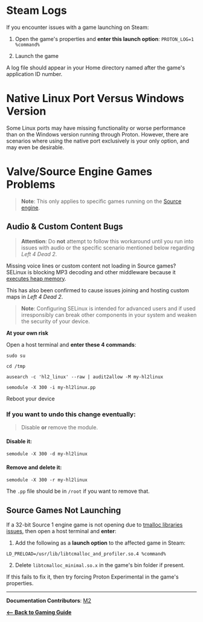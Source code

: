 <!-- ANCHOR: METADATA -->
<!--{"url_discourse": "https://universal-blue.discourse.group/docs?topic=2658", "fetched_at": "2024-09-03 16:43:04.885968+00:00"}-->
<!-- ANCHOR_END: METADATA -->

# Steam Logs

If you encounter issues with a game launching on Steam:

1. Open the game's properties and **enter this launch option**:
`PROTON_LOG=1 %command%`

2. Launch the game

A log file should appear in your Home directory named after the game's application ID number.

# Native Linux Port Versus Windows Version
Some Linux ports may have missing functionality or worse performance than on the Windows version running through Proton.  However, there are scenarios where using the native port exclusively is your only option, and may even be desirable.

# Valve/Source Engine Games Problems

>**Note**: This only applies to specific games running on the [Source engine](https://www.pcgamingwiki.com/wiki/Engine:Source).

## Audio & Custom Content Bugs

>**Attention**: Do **not** attempt to follow this workaround until you run into issues with audio or the specific scenario mentioned below regarding *Left 4 Dead 2*.

Missing voice lines or custom content not loading in Source games?  SELinux is blocking MP3 decoding and other middleware because it [executes heap memory](https://github.com/ValveSoftware/steam-for-linux/issues/43).  

This has also been confirmed to cause issues joining and hosting custom maps in *Left 4 Dead 2*.

>**Note**: Configuring SELinux is intended for advanced users and if used irresponsibly can break other components in your system and weaken the security of your device.

**At your own risk**

Open a host terminal and **enter these 4 commands**:

```command
sudo su
```
```command
cd /tmp
```

```command
ausearch -c 'hl2_linux' --raw | audit2allow -M my-hl2linux
```

```command
semodule -X 300 -i my-hl2linux.pp
```
Reboot your device

### If you want to undo this change eventually:

>Disable **or** remove the module.

#### Disable it:

```command
semodule -X 300 -d my-hl2linux
```

#### Remove and delete it:

```command
semodule -X 300 -r my-hl2linux
```

The `.pp` file should be in `/root` if you want to remove that.

## Source Games Not Launching

If a 32-bit Source 1 engine game is not opening due to [tmalloc libraries issues](https://github.com/ValveSoftware/csgo-osx-linux/issues/3229), then open a host terminal and **enter**:

1. Add the following as a **launch option** to the affected game in Steam:
```command
LD_PRELOAD=/usr/lib/libtcmalloc_and_profiler.so.4 %command%
```
2. Delete `libtcmalloc_minimal.so.x` in the game's bin folder if present.

If this fails to fix it, then try forcing Proton Experimental in the game's properties.

<hr>

**Documentation Contributors**: [M2](https://github.com/m2Giles)

[**<-- Back to Gaming Guide**](./index.md)
